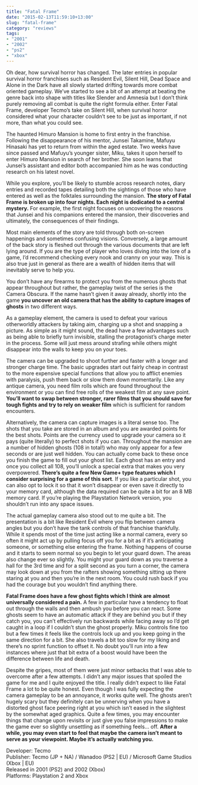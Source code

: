 ```yaml
---
title: "Fatal Frame"
date: "2015-02-13T11:59:10+13:00"
slug: "fatal-frame"
category: "reviews"
tags:
- "2001"
- "2002"
- "ps2"
- "xbox"
---
```


Oh dear, how survival horror has changed. The later entries in popular survival horror franchises such as Resident Evil, Silent Hill, Dead Space and Alone in the Dark have all slowly started drifting towards more combat oriented gameplay. We’ve started to see a bit of an attempt at beating the genre back into shape with titles like Slender and Amnesia but I don’t think purely removing all combat is quite the right formula either. Enter Fatal Frame, developer Tecmo’s take on Silent Hill, when survival horror considered what your character couldn’t see to be just as important, if not more, than what you could see.

The haunted Himuro Mansion is home to first entry in the franchise. Following the disappearance of his mentor, Junsei Takamine, Mafuyu Hinasaki has yet to return from within the aged estate. Two weeks have since passed and Mafuyu’s younger sister, Miku, takes it upon herself to enter Himuro Mansion in search of her brother. She soon learns that Junsei’s assistant and editor both accompanied him as he was conducting research on his latest novel.

While you explore, you’ll be likely to stumble across research notes, diary entries and recorded tapes detailing both the sightings of those who have entered as well as the folktales surrounding the mansion. **The story of Fatal Frame is broken up into four nights. Each night is dedicated to a central mystery.** For example, the first night focuses on uncovering the reasons that Junsei and his companions entered the mansion, their discoveries and ultimately, the consequences of their findings.

Most main elements of the story are told through both on-screen happenings and sometimes confusing visions. Conversely, a large amount of the back story is fleshed out through the various documents that are left lying around. If you are the type of player who loves diving into the lore of a game, I’d recommend checking every nook and cranny on your way. This is also true just in general as there are a wealth of hidden items that will inevitably serve to help you.

You don’t have any firearms to protect you from the numerous ghosts that appear throughout but rather, the gameplay twist of the series is the Camera Obscura. If the name hasn’t given it away already, shortly into the game **you uncover an old camera that has the ability to capture images of ghosts** in two different ways.

As a gameplay element, the camera is used to defeat your various otherworldly attackers by taking aim, charging up a shot and snapping a picture. As simple as it might sound, the dead have a few advantages such as being able to briefly turn invisible, stalling the protagonist’s charge meter in the process. Some will just mess around strafing while others might disappear into the walls to keep you on your toes.

The camera can be upgraded to shoot further and faster with a longer and stronger charge time. The basic upgrades start out fairly cheap in contrast to the more expensive special functions that allow you to afflict enemies with paralysis, push them back or slow them down momentarily. Like any antique camera, you need film rolls which are found throughout the environment or you can find free rolls of the weakest film at any save point. **You’ll want to swap between stronger, rarer films that you should save for tough fights and try to rely on weaker film** which is sufficient for random encounters.

Alternatively, the camera can capture images is a literal sense too. The shots that you take are stored in an album and you are awarded points for the best shots. Points are the currency used to upgrade your camera so it pays (quite literally) to perfect shots if you can. Throughout the mansion are a number of hidden ghosts (108 in total!) who may only appear for a few seconds or are just well hidden. You can actually come back to these once you finish the game to fill out your ghost list. Each ghost has an entry and once you collect all 108, you’ll unlock a special extra that makes you very overpowered. **There’s quite a few New Game+ type features which I consider surprising for a game of this sort**. If you like a particular shot, you can also opt to lock it so that it won’t disappear or even save it directly to your memory card, although the data required can be quite a bit for an 8 MB memory card. If you’re playing the Playstation Network version, you shouldn’t run into any space issues.

The actual gameplay camera also stood out to me quite a bit. The presentation is a bit like Resident Evil where you flip between camera angles but you don’t have the tank controls of that franchise thankfully. While it spends most of the time just acting like a normal camera, every so often it might act up by pulling focus off you for a bit as if it’s anticipating someone, or something else entering the frame. Nothing happens of course and it starts to seem normal so you begin to let your guard down. The areas also change ever so slightly. You might your guard down as you traverse a hall for the 3rd time and for a split second as you turn a corner, the camera may look down at you from the rafters showing something sitting up there staring at you and then you’re in the next room. You could rush back if you had the courage but you wouldn’t find anything there.

**Fatal Frame does have a few ghost fights which I think are almost universally considered a pain.** A few in particular have a tendency to float out through the walls and then ambush you before you can react. Some ghosts seem to have an automatic attack if they are behind you but if they catch you, you can’t effectively run backwards while facing away so I’d get caught in a loop if I couldn’t stun the ghost properly. Miku controls fine too but a few times it feels like the controls lock up and you keep going in the same direction for a bit. She also travels a bit too slow for my liking and there’s no sprint function to offset it. No doubt you’ll run into a few instances where just that bit extra of a boost would have been the difference between life and death.

Despite the gripes, most of them were just minor setbacks that I was able to overcome after a few attempts. I didn’t any major issues that spoiled the game for me and I quite enjoyed the title. I really didn’t expect to like Fatal Frame a lot to be quite honest. Even though I was fully expecting the camera gameplay to be an annoyance, it works quite well. The ghosts aren’t hugely scary but they definitely can be unnerving when you have a distorted ghost face peering right at you which isn’t eased in the slightest by the somewhat aged graphics. Quite a few times, you may encounter things that change upon revisits or just give you false impressions to make the game ever so slightly unsettling as if something feels… off. **After a while, you may even start to feel that maybe the camera isn’t meant to serve as your viewpoint. Maybe it’s actually watching you.**

Developer: Tecmo \
Publisher: Tecmo (JP + NA) / Wanadoo (PS2 | EU) / Microsoft Game Studios (Xbox | EU) \
Released in 2001 (PS2) and 2002 (Xbox) \
Platforms: Playstation 2 and Xbox